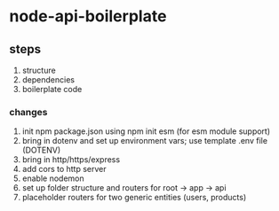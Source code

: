 # node-api-boilerplate

## steps
 1. structure
 2. dependencies
 3. boilerplate code


### changes
1. init npm package.json using npm init esm (for esm module support)
2. bring in dotenv and set up environment vars; use template .env file (DOTENV)
3. bring in http/https/express
4. add cors to http server
5. enable nodemon
6. set up folder structure and routers for root -> app -> api
7. placeholder routers for two generic entities (users, products)
